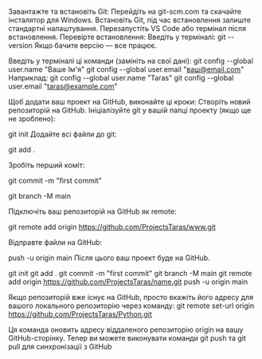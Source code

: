 Завантажте та встановіть Git:
Перейдіть на git-scm.com та скачайте інсталятор для Windows. Встановіть Git, під час встановлення залиште стандартні налаштування.
Перезапустіть VS Code або термінал після встановлення.
Перевірте встановлення:
Введіть у терміналі:
git -- version
Якщо бачите версію — все працює.

Введіть у терміналі ці команди (замініть на свої дані):
git config --global user.name "Ваше Ім'я"
git config --global user.email "ваш@email.com"
Наприклад:
git config --global user.name "Taras"
git config --global user.email "taras@example.com"

Щоб додати ваш проект на GitHub, виконайте ці кроки:
Створіть новий репозиторій на GitHub.
Ініціалізуйте git у вашій папці проекту (якщо ще не зроблено):

git init
Додайте всі файли до git:

git add .

Зробіть перший коміт:

git commit -m "first commit"

git branch -M main

Підключіть ваш репозиторій на GitHub як remote:

git remote add origin https://github.com/ProjectsTaras/www.git

Відправте файли на GitHub:

push -u origin main
Після цього ваш проект буде на GitHub.

git init
git add .
git commit -m "first commit"
git branch -M main
git remote add origin https://github.com/ProjectsTaras/name.git
push -u origin main

Якщо репозиторій вже існує на GitHub, просто вкажіть його адресу для вашого локального репозиторію через команду:
git remote set-url origin https://github.com/ProjectsTaras/Python.git

Ця команда оновить адресу віддаленого репозиторію origin на вашу GitHub-сторінку.
Тепер ви можете виконувати команди git push та git pull для синхронізації з GitHub
